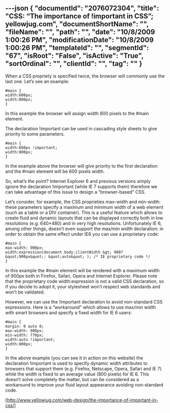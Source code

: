 ---json
{
  "documentId": "2076072304",
  "title": "CSS: “The importance of !important in CSS”; yellowjug.com",
  "documentShortName": "",
  "fileName": "",
  "path": "",
  "date": "10/8/2009 1:00:26 PM",
  "modificationDate": "10/8/2009 1:00:26 PM",
  "templateId": "",
  "segmentId": "67",
  "isRoot": "False",
  "isActive": "True",
  "sortOrdinal": "",
  "clientId": "",
  "tag": ""
}
---

When a CSS propriety is specified twice, the browser will commonly use the last one. Let’s see an example:


    #main {
    width:600px;
    width:800px;
    }

In this example the browser will assign width 800 pixels to the #main element.

The declaration !important can be used in cascading style sheets to give priority to some parameters.


    #main {
    width:600px !important;
    width:800px;
    }

In the example above the browser will give priority to the first declaration and the #main element will be 600 pixels width.

So, what’s the point?
Internet Explorer 6 and previous versions simply ignore the declaration !important (while IE 7 supports them) therefore we can take advantage of this issue to design a “browser-based” CSS.

Let’s consider, for example, the CSS proprieties max-width and min-width: these parameters specify a maximum and minimum width of a web element (such as a table or a DIV container). This is a useful feature which allows to create fluid and dynamic layouts that can be displayed correctly both in low resolutions (e.g. 640×480) and in very high resolutions.
Unfortunately IE 6, among other things, doesn’t even support the max/min width declaration: in order to obtain the same effect under IE6 you can use a proprietary code:

    #main {
    max-width: 900px;
    width:expression(document.body.clientWidth &gt; 900? &quot;900px&quot;: &quot;auto&quot; ); /* IE proprietary code */
    }

In this example the #main element will be rendered with a maximum width of 900px both in Firefox, Safari, Opera and Internet Explorer.
Please note that the proprietary code width:expression is not a valid CSS declaration, so if you decide to adopt it, your stylesheet won’t respect web standards and won’t be validated.

However, we can use the !important declaration to avoid non-standard CSS expressions. Here is a “workaround” which allows to use max/min width with smart browsers and specify a fixed width for IE 6 users:

    #main {
    margin: 0 auto 0;
    max-width: 900px;
    min-width: 770px;
    width:auto !important;
    width:800px;
    }

In the above example (you can see it in action on this website) the declaration !important is used to specify dynamic width attributes to browsers that support them (e.g. Firefox, Netscape, Opera, Safari and IE 7) while the width is fixed to an average value (800 pixels) for IE 6.
This doesn’t solve completely the matter, but can be considered as a workaround to improve your fluid layout appearance avoiding non-standard code.

[http://www.yellowjug.com/web-design/the-importance-of-important-in-css/]
